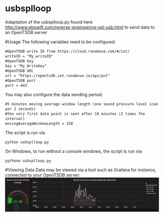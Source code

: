 # usbsplloop
Adaptation of the usbsplloop.py found here http://www.ebswift.com/reverse-engineering-spl-usb.html to send data to an OpenTSDB server

#Usage
The following variables need to be configured:

```
#OpenTSDB write ID from https://cloud.runabove.com/#/iot/
writeID = "My_writeID"
#OpenTSDB key
key = "My_WriteKey"
#OpenTSDB URL
url = "https://opentsdb.iot.runabove.io/api/put"
#OpenTSDB port
port = 443
```

You may also configure the data sending period:
```
#5 minutes moving average window length (one sound pressure level scan per 2 seconds)
#the very first data point is sent after 10 minutes (2 times the interval)
movingAverageWindowLength = 150
```

The script is run via
```
python usbsplloop.py
```

On Windows, to run without a console windows, the script is run via
```
pythonw usbsplloop.py
```


#Viewing Data
Data may be viewed via a tool such as Grafana for instance, connected to your OpenTSDB server:
![Alt text](images/screenshot.png?raw=true "Screenshot")
